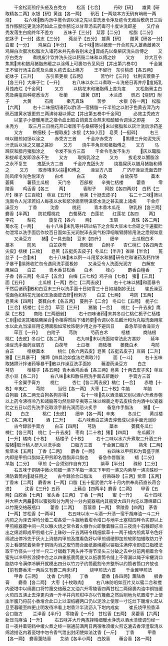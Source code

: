 <!-- { "loadSidebar": true } -->
　　千金松沥煎疗头疮及白秃方
　　松沥【七合】　　　丹砂【研】　　雄黄【研取精各二两】水银【研】黄连【各一两】　　矾石【一两烧本方无矾有峭粉一两烧】
　　右六味散内沥中搅令调以涂之先以泔洗发令浄及疮令无痂后敷药日三后当作脓脓讫更洗涂药如此三度作脓讫以甘草汤去药毒可十度许洗即差
　　又疗白秃发落生白痂终年不差方
　　五味子【三分】　苁蓉【二分】　　松脂【二分】　　蛇牀子【一分】逺志【三分】　　菟丝子【五分】　雄黄【研】　　雌黄【研各一分】白蜜【一分】　　鸡屎白【半分】
　　右十味筛以猪膏一升合煎先入雄黄雌黄次鸡屎白次蜜次松脂次入诸药末并先各各别末之膏成先以桑柴灰洗头后傅之
　　又疗白秃方
　　煮桃皮汁饮并洗头讫以麫豉二味和以傅之妙
　　又方
　　炒大豆令焦黒末和腊月猪脂热暖之以涂傅上可裹勿令见风日【并出第六巻中】
　　千金翼王不留行汤主白秃及头面乆疮去虫止痛方
　　王不留行　东引桃皮【各五两】　　　　蛇牀子【三升】
　　东引茱茰根【五两】　　　　苦竹叶【三升】　牡荆实蒺藜子【各三升】大麻子仁【一升】
　　右八味以水二斗煮取一斗洗疮日再并疗疽妬乳月蚀疮烂【千金同】
　　又方
　　以桃花末和猪脂傅上差为度
　　又松脂膏主白秃及痈疽百种疮悉治方
　　杜蘅　　　雄黄【研】　　木兰皮　　矾石【烧研】附子　　　大黄　　　石南　　　秦芁真珠　　　苦参　　　水银【各一两】　松脂【六两】
　　右十二味细切诸药以酢渍一宿猪脂一斤半煎之以附子色黄去滓乃内矾石雄黄水银更煎三两沸待凝以傅之【并出第五巻中千金同】
　　必效主秃疮方
　　以童子小便暖用洗之揩令血出取白鸽粪五合熬末和醶醋令调涂之即差
　　又主秃方
　　取三月三日桃花开口者隂干与桑椹等分末以猪脂和以灰汁洗后涂药差
　　又方
　　栁细枝【一握取皮】水银【大如小豆】　皂荚【一挺碎】
　　右三味以醋煎如饧以涂之
　　赤秃方三首
　　千金疗赤秃方
　　黒椹三升如泥先灰汁洗后以涂之又服之甚妙
　　又方
　　烧牛羊角灰和猪脂傅之
　　又方
　　马蹄灰和腊月猪脂涂之
　　令发不生方三首
　　千金令毛发不生方
　　灰以鼈脂和拔却毛发即涂永不生
　　又方
　　取狗乳涂之
　　又方
　　拔毛发以蟹脂涂之永不复生
　　鬼舐头方二首
　　千金疗鬼舐头方
　　烧猫屎灰以腊月猪脂和傅之
　　又方
　　取赤塼末以蒜和傅之
　　澡豆方八首
　　广济疗澡豆洗面去皯防风痒令光色悦泽方
　　白术　　　白芷　　　白及　　　白敛茯苓　　　藁本　　　萎蕤　　　薯蓣土瓜根　　天门冬　　百部根　　辛夷仁栝楼　　　藿香　　　零陵香　　鸡舌香【各三
　　两】　　　　香附子　　阿胶【各四两炒】　白麫【三斤】楝子【三百枚】　荜豆【五升】　　皂荚【十挺去皮子】
　　右二十二味筛以洗面令人光泽若妇人每夜以水和浆涂面至明温浆水洗之甚去面上诸疾
　　千金疗澡豆方
　　丁香　　　沈香　　　桃花　　　青木香木瓜花　　钟乳粉【各三两】麝香【半两】　　防花樱桃花　　白蜀葵花　白莲花　　红莲花【各四
　　两】　　　　李花　　　梨花　　　旋复花【各六
　　两】　　　　玉屑　　　真珠【各二两】　蜀水花【一两】
　　右十八味末乳等并研以绢下之合和大豆末七合研之千遍蜜贮勿泄常以洗手面后作妆百日面如玉光润悦泽去臭气粉滓咽喉臂膊皆用洗之悉得如意
　　又澡豆方
　　猪【一具去脂】　豆末【四升】　　细辛　　　土瓜根白术　　　藁本　　　防风　　　白芷茯苓　　　商陆根　　白附子　　杏仁桃仁【各四两去尖皮】栝楼【三枚】　　皂荚【五挺炙去皮子】冬瓜仁【半升】雀屎【半合】　　菟丝子【一合末】
　　右十八味末以麫一斗用浆水和猪研令烂和诸药及麫作饼子暴干绢筛收贮勿令遇风洗手面极妙
　　又澡豆令人洗面光润方
　　白解皮　　鹰屎白　　白芷　　　青木香甘松香　　白术　　　桂心　　　麝香白檀香　　丁子香【各三两】冬瓜子【五合】　白梅【三七枚】鸡子白【七枚】　猪【三具】　　面【五升】　　　土瓜根【一两】杏仁【二两去皮】
　　右十七味以猪和面暴令干然后诸药散和白豆末三升以洗手面十日如雪三十日如凝脂妙无比
　　崔氏澡豆悦面色如桃花光润如玉急面皮去皯粉刺方
　　白芷【七两】　　芎防【五两】　　皂荚末【四两】　萎蕤白术【各五两】　蔓荆子【二合】　冬瓜仁【五两】　栀子仁【三合】栝楼仁【三合】　荜豆【三升】　　猪脑【一合】　　桃仁【一升去皮】鹰屎【三枚】　　商陆【三两细剉】
　　右十四味诸药末其冬瓜仁桃仁栀子仁栝楼仁别如泥其猪脑鹰屎合令相得然后下诸药更令调以冬瓜瓤汁和为丸每洗面用浆水以此丸当澡豆用讫傅面脂如常妆饰朝夕用之亦不避风日
　　备急荜豆香澡豆方
　　荜豆【一升】　　白附子　　芎防　　　芍药白术　　　栝楼　　　商陆根　　桃仁【去皮】冬瓜仁【各二两】
　　右九味末以洗面如常法此方甚妙
　　延年澡豆洗手面药豆屑方
　　白茯苓　　土瓜根　　商陆根　　萎蕤白术　　　芎防　　　白芷　　　栝楼藁本　　　桃仁【各六两去皮】皂荚【五挺去皮子】豆屑【二升】猪【三具暴干】　猪蹄【四具治如食法烂煮取汁】　　　面【一斗】
　　右十五味取猪蹄汁拌诸药等暴干散以作澡豆洗手面妙
　　蘓澄药澡豆方
　　白芷　　　芎防　　　栝楼子【各五两】青木香鸡舌香【各三两】皂荚【十两去皮子炙】荜豆　　　赤小豆【各二升】
　　右八味末和散任用洗手面去皯靤妙
　　手膏方三首
　　千金翼手膏方
　　桃仁　　　杏仁【各二两去皮】橘仁【一合】　　赤匏【十枚】辛夷仁　　芎防　　　当归【各一两】　大枣【二十枚】牛脑　　　羊脑　　　白狗脑【各二两无白狗各狗亦得】
　　右十一味先以酒渍脑又别以酒六升煮赤匏以上药令沸待冷乃和诸脑等匀然后碎辛夷等三味以绵裹之枣去皮核合内酒中以瓷器贮之五日以后先洗手讫取涂手甚光润而忌火炙手
　　备急作手脂法
　　猪【一具】　　白芷　　　桃仁【去皮】　　细辛【各一两】辛夷　　　冬瓜仁　　黄瓜楼仁【各二两末】
　　酒【二升】
　　右八味煮白芷沸去滓膏成以涂手面光润妙
　　古今録验手膏方
　　白芷【四两】　　芎防　　　藁本　　　萎蕤冬瓜仁　　楝仁【各三两】　桃仁【一升去皮】　枣肉【二十枚】猪【四具】　　冬瓜瓤汁【一升】橘肉【十枚】　　栝楼子【十枚】
　　右十二味以水六升煮取二升酒三升挼猪取汁桃人研入以洗手面
　　口脂方三首
　　千金翼口脂方
　　熟朱【二两】　　紫草末【五两】　丁香【二两】　　麝香【一两】
　　右四味以甲煎和为膏盛于匣内即是甲煎口脂如无甲煎即名唇脂非口脂也
　　备急作唇脂法
　　蜡【二分】　　　羊脂【二分】　　甲煎【一合须别作自有方】
　　紫草【半分】　　硃砂【二分】
　　右五味于铜锅中微火煎腊一沸下羊脂一沸又下甲煎一沸又内紫草一沸次硃砂一沸防着筒内凝任用之
　　古今録验合口脂法
　　好熟硃砂【三两】紫草【五两】　　丁香末【二两】　麝香末【一两】口脂【五十挺武徳六年十月内供奉尚药直长蒋合进】　　　沈香【三升】五药　　　上蘓合【四两半】麝香【二两】　　甲香【五两】白胶香【七两】　雀头香【三两】　丁香【一两】　　蜜【一升】
　　右十四味并大秤大两麤碎以蜜搃和分为两分一分内瓷器瓶内其瓶受大四升内讫以薄绵幕口以竹篾交络蔽瓶口
　　藿香【二两】　　苜蓿香【一两】　零陵香【四两】　茅香【一两】甘松香【一两半】
　　右五味以水一斗酒一升渍一宿于胡麻油一斗二升内煎之为泽去滓均分着二坩各受一斗掘地着坩令坩口与地平土塞坩四畔令实即以上甲煎瓶器覆中间一尺以糠火烧之常令着火糠作火即散着糠三日三夜烧十石糠即好冷出之绵滤即成甲煎蜡七斤上硃砂一斤五两研令精细紫草十一两于蜡内煎紫草令色好绵滤出停冷先于灰火上消蜡内甲煎及搅看色好以甲煎调硬即加煎软即加蜡取防刀子刃上看硬软着紫草于铜铛内消之取竹筒合面纸裹绳纒以镕脂注满停冷即成口脂模法取干竹径头一寸半一尺二寸锯截下两头并不得节坚头三分破之去中分前两相着合令蜜先以冷甲煎涂摸中合之以四重纸裹筒底又以纸裹筒令缝上不得漏以绳子牢纒消口脂防中令满停冷解开就模出四分以竹刀子约筒截割令齐整所以约筒者筒口齐故也【前有麝香末一两后又有麝二两未详】
　　烧甲煎法六首
　　千金翼甲煎法
　　甲香【三两】　　沈香【六两】　　丁香　　　藿香【各四两】薫陆香　　枫香膏　　麝香【各二两】　大枣【十枚取肉】
　　右八味防咀如豆片又以蜜二合和搅内瓷坩中以绵裹口将竹篾交络蔽之又油六升零陵香四两甘松二两绵裹内油中铜铛缓火煎四五沸止去滓更内酒一升半并内煎坩中亦以竹篾蔽之然后剜地为坑置坩于上使出半腹乃将前小香坩合此口上以湿纸纒两口仍以泥涂上使厚一寸讫灶下暖坩火起从旦至暮暖至四更止明发待冷看上坩香汁半流沥入下坩内成矣
　　崔氏烧甲煎香泽合口脂方
　　兰泽香【半斤】　零陵香【一斤】　甘松香【五两】　吴藿香【六两】新压乌麻油【一升】
　　右五味并大斤两拣择精细暖水浄洗以酒水渍使调匀经一日一夜并着铜铛中缓火煮之经一宿通前满两日两宿唯须缓火煎讫漉去香滓澄取清以绵滤搃讫内着瓷坩中勿令香气泄出封闭使如法沈香【一斤】　　丁香　　　甲香【各一两】　麝香薫陆香　　艾纳【各半小两】　白胶香　　蘓合香【各一两】
